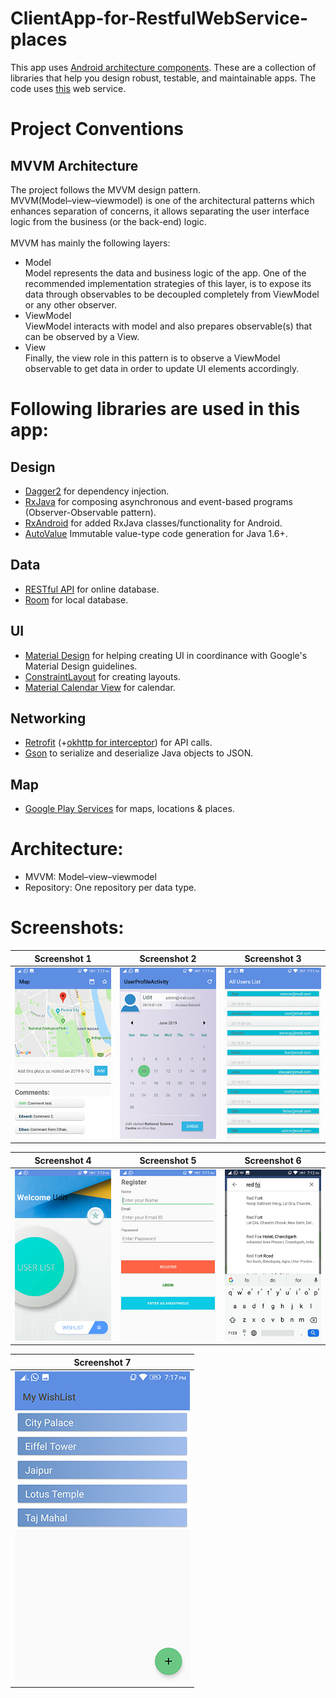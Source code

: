 # ClientApp-for-RestfulWebService-places
This app uses [Android architecture components](https://developer.android.com/topic/libraries/architecture/index.html). These are a collection of libraries that help you design robust, testable, and maintainable apps. The code uses [this](https://github.com/uditshrma/RestfulWebService-places) web service.

# Project Conventions
## MVVM Architecture 
The project follows the MVVM design pattern.<br>
MVVM(Model–view–viewmodel) is one of the architectural patterns which enhances separation of concerns, it allows separating the user interface logic from the business (or the back-end) logic.<br><br>
MVVM has mainly the following layers:
- Model<br>
Model represents the data and business logic of the app. One of the recommended implementation strategies of this layer, is to expose its data through observables to be decoupled completely from ViewModel or any other observer.
- ViewModel<br>
ViewModel interacts with model and also prepares observable(s) that can be observed by a View.
- View<br>
Finally, the view role in this pattern is to observe a ViewModel observable to get data in order to update UI elements accordingly.

# Following libraries are used in this app:

## Design
- [Dagger2](https://google.github.io/dagger/) for dependency injection.
- [RxJava](https://github.com/ReactiveX/RxJava) for composing asynchronous and event-based programs (Observer-Observable pattern).
- [RxAndroid](https://github.com/ReactiveX/RxAndroid) for added RxJava classes/functionality for Android.
- [AutoValue](https://github.com/google/auto/tree/master/value) Immutable value-type code generation for Java 1.6+.
## Data
- [RESTful API](https://restfulapi.net/) for online database.
- [Room](https://developer.android.com/topic/libraries/architecture/room) for local database.
## UI
- [Material Design](https://material.io/develop/android/docs/getting-started/) for helping creating UI in coordinance with Google's Material Design guidelines.
- [ConstraintLayout](https://developer.android.com/training/constraint-layout) for creating layouts.
- [Material Calendar View](https://github.com/prolificinteractive/material-calendarview) for calendar.
## Networking
- [Retrofit](https://square.github.io/retrofit/) (+[okhttp for interceptor](https://github.com/square/okhttp)) for API calls.
- [Gson](https://github.com/google/gson) to serialize and deserialize Java objects to JSON.
## Map
- [Google Play Services](https://developers.google.com/android/guides/overview) for maps, locations & places.

# Architecture:
- MVVM: Model–view–viewmodel
- Repository: One repository per data type.

# Screenshots:


Screenshot 1 | Screenshot 2 | Screenshot 3
------------ | ------------- | -------------
![screenshot1](https://github.com/uditshrma/App-Client-for-RestfulWebService-places/blob/master/screen_shots/Screenshot_1.jpeg) | ![screenshot2](https://github.com/uditshrma/App-Client-for-RestfulWebService-places/blob/master/screen_shots/Screenshot_2.jpeg) | ![screenshot3](https://github.com/uditshrma/App-Client-for-RestfulWebService-places/blob/master/screen_shots/Screenshot_3.jpeg)

Screenshot 4 | Screenshot 5 | Screenshot 6
------------ | ------------- | -------------
![screenshot4](https://github.com/uditshrma/App-Client-for-RestfulWebService-places/blob/master/screen_shots/Screenshot_4.jpeg) | ![screenshot5](https://github.com/uditshrma/App-Client-for-RestfulWebService-places/blob/master/screen_shots/Screenshot_5.jpeg) | ![screenshot6](https://github.com/uditshrma/App-Client-for-RestfulWebService-places/blob/master/screen_shots/Screenshot_6.jpeg)

Screenshot 7 |
------------ |
![screenshot7](https://github.com/uditshrma/App-Client-for-RestfulWebService-places/blob/master/screen_shots/Screenshot_7.jpeg) |
